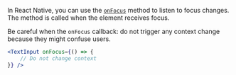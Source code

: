 In React Native, you can use the [`onFocus`](https://reactnative.dev/docs/next/textinput#onfocus) method to listen to focus changes. The method is called when the element receives focus.

Be careful when the `onFocus` callback: do not trigger any context change because they might confuse users.

```jsx
<TextInput onFocus={() => {
    // Do not change context
}} />
```
